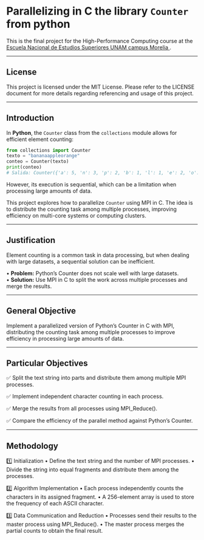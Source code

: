 # **Parallelizing in C the library `Counter` from python**

This is the final project for the High-Performance Computing course at the [<ins>Escuela Nacional de Estudios Superiores UNAM campus Morelia </ins>](https://www.enesmorelia.unam.mx).

---

## License
This project is licensed under the MIT License. Please refer to the LICENSE document for more details regarding referencing and usage of this project.

---

## **Introduction**  
In **Python**, the `Counter` class from the `collections` module allows for efficient element counting:
```python
from collections import Counter  
texto = "bananaappleorange"  
conteo = Counter(texto)  
print(conteo)  
# Salida: Counter({'a': 5, 'n': 3, 'p': 2, 'b': 1, 'l': 1, 'e': 2, 'o': 1, 'r': 1, 'g': 1})
```   
However, its execution is sequential, which can be a limitation when processing large amounts of data.

This project explores how to parallelize `Counter` using MPI in C. The idea is to distribute the counting task among multiple processes, improving efficiency on multi-core systems or computing clusters.

---

## **Justification**  
Element counting is a common task in data processing, but when dealing with large datasets, a sequential solution can be inefficient.

• **Problem:** Python’s Counter does not scale well with large datasets.  
• **Solution:** Use MPI in C to split the work across multiple processes and merge the results.

---

## **General Objective**  
Implement a parallelized version of Python’s Counter in C with MPI, distributing the counting task among multiple processes to improve efficiency in processing large amounts of data.

---

## **Particular Objectives**  

✅ Split the text string into parts and distribute them among multiple MPI processes.

✅ Implement independent character counting in each process.

✅ Merge the results from all processes using MPI_Reduce().

✅ Compare the efficiency of the parallel method against Python’s Counter.

---

## **Methodology**  

1️⃣ Initialization
• Define the text string and the number of MPI processes.
• Divide the string into equal fragments and distribute them among the processes.

2️⃣ Algorithm Implementation
• Each process independently counts the characters in its assigned fragment.
• A 256-element array is used to store the frequency of each ASCII character.

3️⃣ Data Communication and Reduction
• Processes send their results to the master process using MPI_Reduce().
• The master process merges the partial counts to obtain the final result.  
